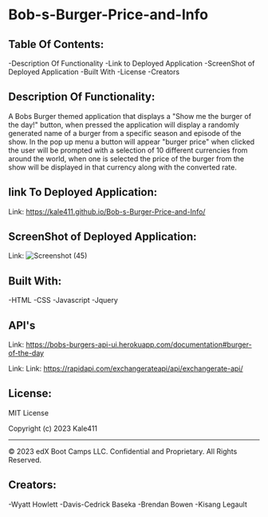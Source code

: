 # Bob-s-Burger-Price-and-Info



## Table Of Contents:
-Description Of Functionality
-Link to Deployed Application
-ScreenShot of Deployed Application
-Built With
-License
-Creators

## Description Of Functionality:
A Bobs Burger themed application that displays a "Show me the burger of the day!" button, when pressed the application will display a randomly generated name of a burger from a specific season and episode of the show.
In the pop up menu a button will appear "burger price" when clicked the user will be prompted with a selection of 10 different currencies from around the world, when one is selected the price of the burger from the show will be displayed in that currency along with the converted rate.



## link To Deployed Application:

Link: https://kale411.github.io/Bob-s-Burger-Price-and-Info/


## ScreenShot of Deployed Application:

Link: ![Screenshot (45)](https://user-images.githubusercontent.com/116604140/226782512-73b8c212-dd8d-4f78-aabd-d46632392b8e.png)

## Built With:
-HTML
-CSS
-Javascript
-Jquery

## API's

Link: https://bobs-burgers-api-ui.herokuapp.com/documentation#burger-of-the-day

Link: Link: https://rapidapi.com/exchangerateapi/api/exchangerate-api/

## License:

MIT License

Copyright (c) 2023 Kale411

- - -
© 2023 edX Boot Camps LLC. Confidential and Proprietary. All Rights Reserved.

## Creators:
-Wyatt Howlett
-Davis-Cedrick Baseka
-Brendan Bowen
-Kisang Legault

